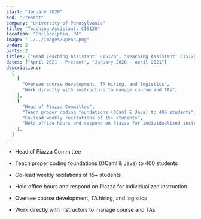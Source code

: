 ```yaml
---
start: "January 2020"
end: "Present"
company: "University of Pennsylvania"
title: "Teaching Assistant: CIS120"
location: "Philadelphia, PA"
image: "../../images/upenn.png"
order: 2
parts: 2
titles: ["Head Teaching Assistant: CIS120", "Teaching Assistant: CIS120"]
dates: ["April 2021 - Present", "January 2020 - April 2021"]
descriptions:
  [
    [
      "Oversee course development, TA hiring, and logistics",
      "Work directly with instructors to manage course and TAs",
    ],
    [
      "Head of Piazza Committee",
      "Teach proper coding foundations (OCaml & Java) to 400 students",
      "Co-lead weekly recitations of 15+ students",
      "Hold office hours and respond on Piazza for individualized instruction",
    ],
  ]
---
```


- Head of Piazza Committee
- Teach proper coding foundations (OCaml & Java) to 400 students
- Co-lead weekly recitations of 15+ students
- Hold office hours and respond on Piazza for individualized instruction

- Oversee course development, TA hiring, and logistics
- Work directly with instructors to manage course and TAs
